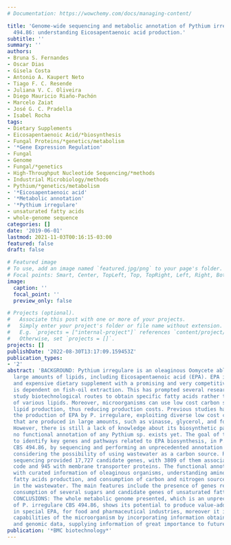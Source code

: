 ```yaml
---
# Documentation: https://wowchemy.com/docs/managing-content/

title: 'Genome-wide sequencing and metabolic annotation of Pythium irregulare CBS
  494.86: understanding Eicosapentaenoic acid production.'
subtitle: ''
summary: ''
authors:
- Bruna S. Fernandes
- Oscar Dias
- Gisela Costa
- Antonio A. Kaupert Neto
- Tiago F. C. Resende
- Juliana V. C. Oliveira
- Diego Mauricio Riaño-Pachón
- Marcelo Zaiat
- José G. C. Pradella
- Isabel Rocha
tags:
- Dietary Supplements
- Eicosapentaenoic Acid/*biosynthesis
- Fungal Proteins/*genetics/metabolism
- '*Gene Expression Regulation'
- Fungal
- Genome
- Fungal/*genetics
- High-Throughput Nucleotide Sequencing/*methods
- Industrial Microbiology/methods
- Pythium/*genetics/metabolism
- '*Eicosapentaenoic acid'
- '*Metabolic annotation'
- '*Pythium irregulare'
- unsaturated fatty acids
- whole-genome sequence
categories: []
date: '2019-06-01'
lastmod: 2021-11-03T00:16:15-03:00
featured: false
draft: false

# Featured image
# To use, add an image named `featured.jpg/png` to your page's folder.
# Focal points: Smart, Center, TopLeft, Top, TopRight, Left, Right, BottomLeft, Bottom, BottomRight.
image:
  caption: ''
  focal_point: ''
  preview_only: false

# Projects (optional).
#   Associate this post with one or more of your projects.
#   Simply enter your project's folder or file name without extension.
#   E.g. `projects = ["internal-project"]` references `content/project/deep-learning/index.md`.
#   Otherwise, set `projects = []`.
projects: []
publishDate: '2022-08-30T13:17:09.159453Z'
publication_types:
- '2'
abstract: 'BACKGROUND: Pythium irregulare is an oleaginous Oomycete able to accumulate
  large amounts of lipids, including Eicosapentaenoic acid (EPA). EPA is an important
  and expensive dietary supplement with a promising and very competitive market, which
  is dependent on fish-oil extraction. This has prompted several research groups to
  study biotechnological routes to obtain specific fatty acids rather than a mixture
  of various lipids. Moreover, microorganisms can use low cost carbon sources for
  lipid production, thus reducing production costs. Previous studies have highlighted
  the production of EPA by P. irregulare, exploiting diverse low cost carbon sources
  that are produced in large amounts, such as vinasse, glycerol, and food wastewater.
  However, there is still a lack of knowledge about its biosynthetic pathways, because
  no functional annotation of any Pythium sp. exists yet. The goal of this work was
  to identify key genes and pathways related to EPA biosynthesis, in P. irregulare
  CBS 494.86, by sequencing and performing an unprecedented annotation of its genome,
  considering the possibility of using wastewater as a carbon source. RESULTS: Genome
  sequencing provided 17,727 candidate genes, with 3809 of them associated with enzyme
  code and 945 with membrane transporter proteins. The functional annotation was compared
  with curated information of oleaginous organisms, understanding amino acids and
  fatty acids production, and consumption of carbon and nitrogen sources, present
  in the wastewater. The main features include the presence of genes related to the
  consumption of several sugars and candidate genes of unsaturated fatty acids production.
  CONCLUSIONS: The whole metabolic genome presented, which is an unprecedented reconstruction
  of P. irregulare CBS 494.86, shows its potential to produce value-added products,
  in special EPA, for food and pharmaceutical industries, moreover it infers metabolic
  capabilities of the microorganism by incorporating information obtained from literature
  and genomic data, supplying information of great importance to future work.'
publication: '*BMC biotechnology*'
---
```

